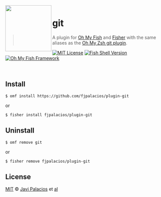 <img src="https://cdn.rawgit.com/oh-my-fish/oh-my-fish/e4f1c2e0219a17e2c748b824004c8d0b38055c16/docs/logo.svg" align="left" width="144px" height="144px"/>

# git
> A plugin for [Oh My Fish][omf-link] and [Fisher][fisher-link] with the same aliases as the [Oh My Zsh git plugin][zsh-git-link].

[![MIT License](https://img.shields.io/badge/license-MIT-007EC7.svg?style=flat-square)](/LICENSE)
[![Fish Shell Version](https://img.shields.io/badge/fish-v3.0.0-007EC7.svg?style=flat-square)](https://fishshell.com)
[![Oh My Fish Framework](https://img.shields.io/badge/Oh%20My%20Fish-Framework-007EC7.svg?style=flat-square)](https://www.github.com/oh-my-fish/oh-my-fish)

<br/>


## Install
```fish
$ omf install https://github.com/fjpalacios/plugin-git
```
or

```fish
$ fisher install fjpalacios/plugin-git
```

## Uninstall
```fish
$ omf remove git
```
or

```fish
$ fisher remove fjpalacios/plugin-git
```

## License
[MIT][mit] © [Javi Palacios][author] et [al][contributors]


[mit]:            https://opensource.org/licenses/MIT
[author]:         https://github.com/fjpalacios
[contributors]:   https://github.com/fjpalacios/plugin-git/graphs/contributors
[omf-link]:       https://www.github.com/oh-my-fish/oh-my-fish
[fisher-link]:    https://github.com/jorgebucaran/fisher
[zsh-git-link]:   https://github.com/ohmyzsh/ohmyzsh/blob/master/plugins/git/git.plugin.zsh

[license-badge]:  https://img.shields.io/badge/license-MIT-007EC7.svg?style=flat-square
